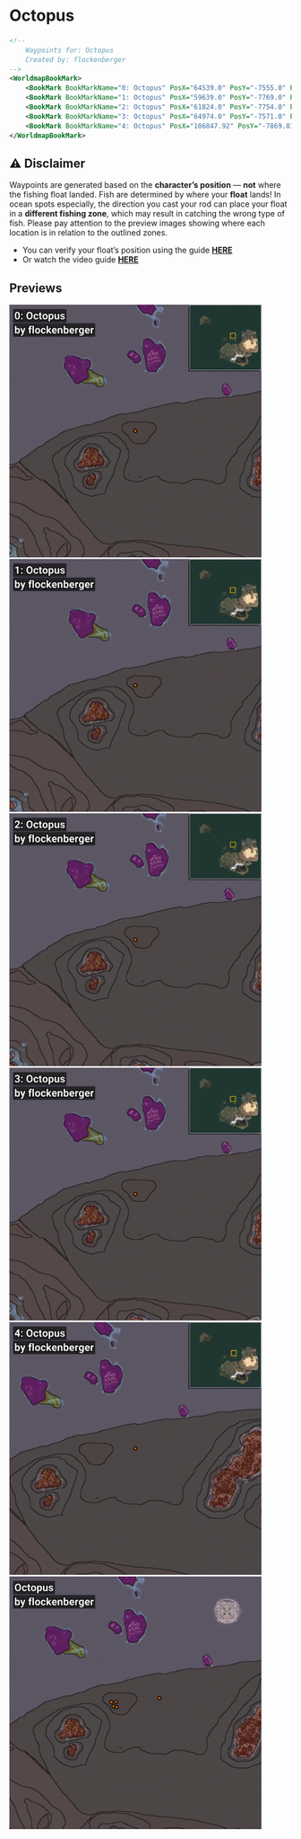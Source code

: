# Octopus
```xml
<!--
    Waypoints for: Octopus
    Created by: flockenberger
-->
<WorldmapBookMark>
    <BookMark BookMarkName="0: Octopus" PosX="64539.0" PosY="-7555.0" PosZ="544443.0" />
    <BookMark BookMarkName="1: Octopus" PosX="59639.0" PosY="-7769.0" PosZ="544116.0" />
    <BookMark BookMarkName="2: Octopus" PosX="61824.0" PosY="-7754.0" PosZ="540171.0" />
    <BookMark BookMarkName="3: Octopus" PosX="64974.0" PosY="-7571.0" PosZ="539352.0" />
    <BookMark BookMarkName="4: Octopus" PosX="106847.92" PosY="-7869.811" PosZ="548035.2" />
</WorldmapBookMark>
```

## ⚠️ Disclaimer
Waypoints are generated based on the __**character’s position**__ — __not__ where the fishing float landed.
Fish are determined by where your **float** lands!
In ocean spots especially, the direction you cast your rod can place your float in a **different fishing zone**, which may result in catching the wrong type of fish.
Please pay attention to the preview images showing where each location is in relation to the outlined zones.

- You can verify your float’s position using the guide [**HERE**](https://flockenberger.github.io/bdo-fish-position/)
- Or watch the video guide [**HERE**](https://youtu.be/t-VXcRoNojk)

## Previews
<img src="./Octopus_0_Preview.webp" width="450"/> <img src="./Octopus_1_Preview.webp" width="450"/> <img src="./Octopus_2_Preview.webp" width="450"/> <img src="./Octopus_3_Preview.webp" width="450"/> <img src="./Octopus_4_Preview.webp" width="450"/> <img src="./Octopus_Preview.webp" width="450"/> 
